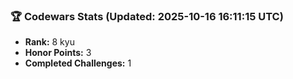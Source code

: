 ### 🏆 Codewars Stats (Updated: 2025-10-16 16:11:15 UTC)

- **Rank:** 8 kyu
- **Honor Points:** 3
- **Completed Challenges:** 1
